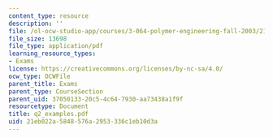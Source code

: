 ```yaml
---
content_type: resource
description: ''
file: /ol-ocw-studio-app/courses/3-064-polymer-engineering-fall-2003/21eb022a5848576a2953336c1eb10d3a_q2_examples.pdf
file_size: 13698
file_type: application/pdf
learning_resource_types:
- Exams
license: https://creativecommons.org/licenses/by-nc-sa/4.0/
ocw_type: OCWFile
parent_title: Exams
parent_type: CourseSection
parent_uid: 37050133-20c5-4c64-7930-aa73438a1f9f
resourcetype: Document
title: q2_examples.pdf
uid: 21eb022a-5848-576a-2953-336c1eb10d3a
---
```

